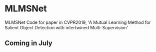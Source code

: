 # MLMSNet
MLMSNet Code for paper in CVPR2019, 'A Mutual Learning Method for Salient Object Detection with intertwined Multi-Supervision' 
## Coming in July 
